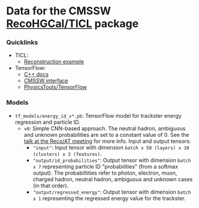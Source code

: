 # Data for the CMSSW [RecoHGCal/TICL](https://github.com/cms-sw/cmssw/tree/master/RecoHGCal/TICL) package

### Quicklinks

- TICL:
  - [Reconstruction example](http://hgcal.web.cern.ch/hgcal/Reconstruction/TICL/)
- TensorFlow:
  - [C++ docs](https://www.tensorflow.org/api_docs/cc)
  - [CMSSW interface](https://gitlab.cern.ch/mrieger/CMSSW-DNN)
  - [PhysicsTools/TensorFlow](https://github.com/cms-sw/cmssw/tree/master/PhysicsTools/TensorFlow)

### Models

- `tf_models/energy_id_v*.pb`: TensorFlow model for trackster energy regression and particle ID.
  - `v0`: Simple CNN-based approach. The neutral hadron, ambiguous and unknown probabilities are set to a constant value of 0. See the [talk at the Reco/AT meeting](https://indico.cern.ch/event/841640/contributions/3534140/attachments/1896780/3129591/2019-08-23_rieger_hgcal_ticl_eid.pdf) for more info. Input and output tensors:
    - `"input"`: Input tensor with dimension `batch x 50 (layers) x 10 (clusters) x 3 (features)`.
    - `"output/id_probabilities"`: Output tensor with dimension `batch x 7` representing particle ID "probabilities" (from a softmax output). The probabiltities refer to photon, electron, muon, charged hadron, neutral hadron, ambiguous and unknown cases (in that order).
    - `"output/regressed_energy"`: Output tensor with dimension `batch x 1` representing the regressed energy value for the trackster.
